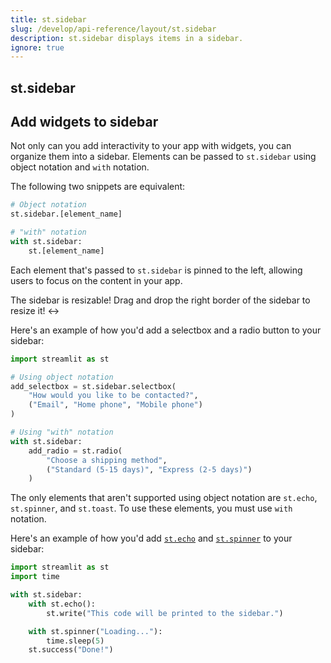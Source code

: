 ```yaml
---
title: st.sidebar
slug: /develop/api-reference/layout/st.sidebar
description: st.sidebar displays items in a sidebar.
ignore: true
---
```


## st.sidebar

## Add widgets to sidebar

Not only can you add interactivity to your app with widgets, you can organize them into a sidebar. Elements can be passed to `st.sidebar` using object notation and `with` notation.

The following two snippets are equivalent:

```python
# Object notation
st.sidebar.[element_name]
```

```python
# "with" notation
with st.sidebar:
    st.[element_name]
```

Each element that's passed to `st.sidebar` is pinned to the left, allowing users to focus on the content in your app.

<Tip>

The sidebar is resizable! Drag and drop the right border of the sidebar to resize it! ↔️

</Tip>

Here's an example of how you'd add a selectbox and a radio button to your sidebar:

```python
import streamlit as st

# Using object notation
add_selectbox = st.sidebar.selectbox(
    "How would you like to be contacted?",
    ("Email", "Home phone", "Mobile phone")
)

# Using "with" notation
with st.sidebar:
    add_radio = st.radio(
        "Choose a shipping method",
        ("Standard (5-15 days)", "Express (2-5 days)")
    )
```

<Important>

The only elements that aren't supported using object notation are `st.echo`, `st.spinner`, and `st.toast`. To use these elements, you must use `with` notation.

</Important>

Here's an example of how you'd add [`st.echo`](/develop/api-reference/text/st.echo) and [`st.spinner`](/develop/api-reference/status/st.spinner) to your sidebar:

```python
import streamlit as st
import time

with st.sidebar:
    with st.echo():
        st.write("This code will be printed to the sidebar.")

    with st.spinner("Loading..."):
        time.sleep(5)
    st.success("Done!")
```
